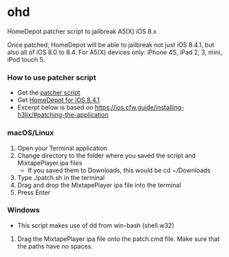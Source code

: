 # ohd

HomeDepot patcher script to jailbreak A5(X) iOS 8.x

Once patched, HomeDepot will be able to jailbreak not just iOS 8.4.1, but also all of iOS 8.0 to 8.4. For A5(X) devices only: iPhone 4S, iPad 2, 3, mini, iPod touch 5.

### How to use patcher script

- Get the [patcher script](https://github.com/LukeZGD/ohd/releases/latest)
- Get [HomeDepot for iOS 8.4.1](http://wall.supplies/OLD%20iPhone%20HACKED.html)
- Excerpt below is based on https://ios.cfw.guide/installing-h3lix/#patching-the-application

### macOS/Linux
1. Open your Terminal application
1. Change directory to the folder where you saved the script and MixtapePlayer.ipa files
    - If you saved them to Downloads, this would be cd ~/Downloads
1. Type ./patch.sh in the terminal
1. Drag and drop the MixtapePlayer ipa file into the terminal
1. Press Enter

### Windows
- This script makes use of dd from win-bash (shell.w32)
1. Drag the MixtapePlayer ipa file onto the patch.cmd file. Make sure that the paths have no spaces.
